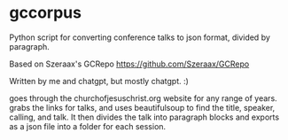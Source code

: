 # gccorpus
Python script for converting conference talks to json format, divided by paragraph. 

Based on Szeraax's GCRepo https://github.com/Szeraax/GCRepo

Written by me and chatgpt, but mostly chatgpt. :) 

goes through the churchofjesuschrist.org website for any range of years. grabs the links for talks, and uses beautifulsoup to find the title, speaker, calling, and talk.  It then divides the talk into paragraph blocks and exports as a json file into a folder for each session. 


